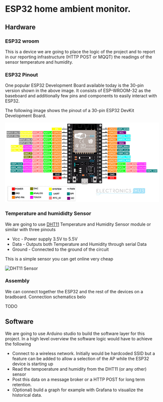 # ESP32 home ambient monitor.

## Hardware

### ESP32 wroom

This is a device we are going to place the logic of the project and to report in our reporting infrastructure (HTTP POST or MQQT) the readings of the sensor temperature and humidity.


### ESP32 Pinout

One popular ESP32 Development Board available today is the 30-pin version shown in the above image. It consists of ESP-WROOM-32 as the baseboard and additionally few pins and components to easily interact with ESP32.

The following image shows the pinout of a 30-pin ESP32 DevKit Development Board.

![ESP32 Pinout](/img/ESP32-Pinout-1.jpg)

### Temperature and humididty Sensor

We are going to use [DHT11](https://components101.com/sensors/dht11-temperature-sensor) Temperature and Humidity Sensor module or similar with three pinouts

- Vcc - Power supply 3.5V to 5.5V
- Data - Outputs both Temperature and Humidity through serial Data
- Ground - Connected to the ground of the circuit

This is a simple sensor you can get online very cheap

![DHT11 Sensor](img/DHT11%E2%80%93Temperature-Sensor-Pinout.jpg)

### Assembly
We can connect together the ESP32 and the rest of the devices on a bradboard. Connection schematics belo

TODO




## Software

We are going to use Arduino studio to build the software layer for this project. In a high level overview the software logic would have to achieve the following

- Connect to a wireless network. Initially would be hardcoded SSID but a feature can be added to allow a selection of the AP while the ESP32 device is starting up
- Read the tempoerature and humidity from the DHT11 (or any other) sensor
- Post this data on a message broker or a HTTP POST for long term retention.
- (Optional) build a graph for example with Grafana to visualize the historical data.

